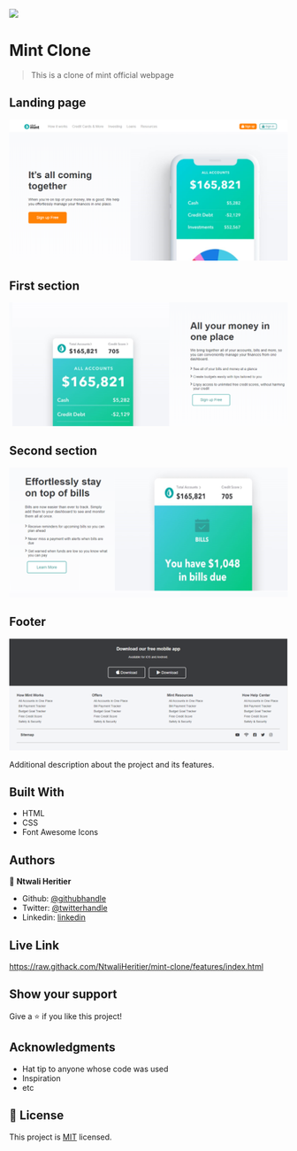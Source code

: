 ![](https://img.shields.io/badge/Microverse-blueviolet)

# Mint Clone

> This is a clone of mint official webpage

## Landing page
![screenshot](./screenshots/screenshot.PNG)
## First section
![screenshot](./screenshots/screenshot1.PNG)
## Second section
![screenshot](./screenshots/screenshot2.PNG)
## Footer
![screenshot](./screenshots/screenshot3.PNG)

Additional description about the project and its features.

## Built With

- HTML
- CSS
- Font Awesome Icons

## Authors

👤 **Ntwali Heritier**

- Github: [@githubhandle](https://github.com/NtwaliHeritier)
- Twitter: [@twitterhandle](https://twitter.com/NtwaliHeritier)
- Linkedin: [linkedin](https://linkedin.com/in/ntwali-heritier-9950001a2)

## Live Link

https://raw.githack.com/NtwaliHeritier/mint-clone/features/index.html

## Show your support

Give a ⭐️ if you like this project!

## Acknowledgments

- Hat tip to anyone whose code was used
- Inspiration
- etc

## 📝 License

This project is [MIT](lic.url) licensed.